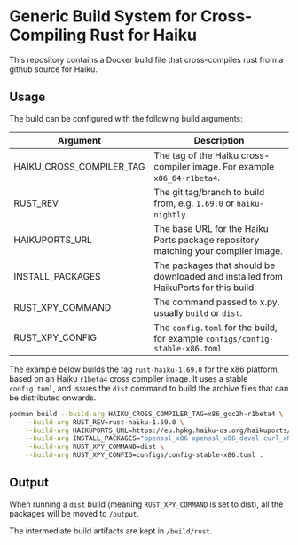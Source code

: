 # Generic Build System for Cross-Compiling Rust for Haiku

This repository contains a Docker build file that cross-compiles rust from a github source for
Haiku.

## Usage

The build can be configured with the following build arguments:

| Argument                 | Description
| ------------------------ | ------------------------------------------------------------------------------------ |
| HAIKU_CROSS_COMPILER_TAG | The tag of the Haiku cross-compiler image. For example `x86_64-r1beta4`.             |
| RUST_REV                 | The git tag/branch to build from, e.g. `1.69.0` or `haiku-nightly`.                  |
| HAIKUPORTS_URL           | The base URL for the Haiku Ports package repository matching your compiler image.    |
| INSTALL_PACKAGES         | The packages that should be downloaded and installed from HaikuPorts for this build. |
| RUST_XPY_COMMAND         | The command passed to x.py, usually `build` or `dist`.                               |
| RUST_XPY_CONFIG          | The `config.toml` for the build, for example `configs/config-stable-x86.toml`        |

The example below builds the tag `rust-haiku-1.69.0` for the x86 platform, based on an Haiku
`r1beta4` cross compiler image. It uses a stable `config.toml`, and issues the `dist` command to
build the archive files that can be distributed onwards.

```bash
podman build --build-arg HAIKU_CROSS_COMPILER_TAG=x86_gcc2h-r1beta4 \
    --build-arg RUST_REV=rust-haiku-1.69.0 \
    --build-arg HAIKUPORTS_URL=https://eu.hpkg.haiku-os.org/haikuports/master/x86_gcc2/current/ \
    --build-arg INSTALL_PACKAGES="openssl_x86 openssl_x86_devel curl_x86 curl_x86_devel nghttp2_x86 nghttp2_x86_devel libssh2_x86 libssh2_x86_devel" \
    --build-arg RUST_XPY_COMMAND=dist \
    --build-arg RUST_XPY_CONFIG=configs/config-stable-x86.toml .
```

## Output

When running a `dist` build (meaning `RUST_XPY_COMMAND` is set to dist), all the packages will be
moved to `/output`.

The intermediate build artifacts are kept in `/build/rust`.
